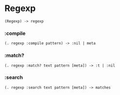 # Regexp

```code
(Regexp) -> regexp
```

### :compile

```code
(. regexp :compile pattern) -> :nil | meta
```

### :match?

```code
(. regexp :match? text pattern [meta]) -> :t | :nil
```

### :search

```code
(. regexp :search text pattern [meta]) -> matches
```

